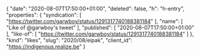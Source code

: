 {
  "date": "2020-08-07T17:50:00+01:00",
  "deleted": false,
  "h": "h-entry",
  "properties": {
    "syndication": [
      "https://twitter.com/garwboy/status/1291317740188381184"
    ],
    "name": [
      "Like of @garwboy's tweet"
    ],
    "published": [
      "2020-08-07T17:50:00+01:00"
    ],
    "like-of": [
      "https://twitter.com/garwboy/status/1291317740188381184"
    ]
  },
  "kind": "likes",
  "slug": "2020/08/eipak",
  "client_id": "https://indigenous.realize.be"
}
